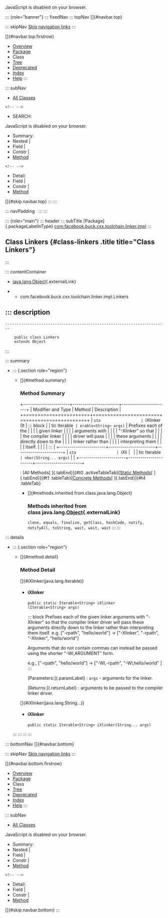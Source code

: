 <div>

JavaScript is disabled on your browser.

</div>

::: {role="banner"}
::: fixedNav
::: topNav
[]{#navbar.top}

::: skipNav
[Skip navigation links](#skip.navbar.top "Skip navigation links")
:::

[]{#navbar.top.firstrow}

-   [Overview](../../../../../../../index.html)
-   [Package](package-summary.html)
-   Class
-   [Tree](package-tree.html)
-   [Deprecated](../../../../../../../deprecated-list.html)
-   [Index](../../../../../../../index-all.html)
-   [Help](../../../../../../../help-doc.html)
:::

::: subNav
-   [All Classes](../../../../../../../allclasses.html)

```{=html}
<!-- -->
```
-   SEARCH:

<div>

<div>

JavaScript is disabled on your browser.

</div>

</div>

<div>

-   Summary: 
-   Nested \| 
-   Field \| 
-   Constr \| 
-   [Method](#method.summary)

```{=html}
<!-- -->
```
-   Detail: 
-   Field \| 
-   Constr \| 
-   [Method](#method.detail)

</div>

[]{#skip.navbar.top}
:::
:::

::: navPadding
 
:::
:::

::: {role="main"}
::: header
::: subTitle
[Package]{.packageLabelInType} [com.facebook.buck.cxx.toolchain.linker.impl](package-summary.html)
:::

## Class Linkers {#class-linkers .title title="Class Linkers"}
:::

::: contentContainer
-   [java.lang.Object](http://docs.oracle.com/javase/7/docs/api/java/lang/Object.html?is-external=true "class or interface in java.lang"){.externalLink}

-   -   com.facebook.buck.cxx.toolchain.linker.impl.Linkers

::: description
-   

    ------------------------------------------------------------------------

        public class Linkers
        extends Object
:::

::: summary
-   ::: {.section role="region"}
    -   []{#method.summary}

        ### Method Summary

        +-----------------------+-----------------------+-----------------------+
        | Modifier and Type     | Method                | Description           |
        +=======================+=======================+=======================+
        | `sta                  | `iXlinker​(It          | ::: block             |
        | tic Iterable<String>` | erable<String> args)` | Prefixes each of the  |
        |                       |                       | given linker          |
        |                       |                       | arguments with        |
        |                       |                       | \"-Xlinker\" so that  |
        |                       |                       | the compiler linker   |
        |                       |                       | driver will pass      |
        |                       |                       | these arguments       |
        |                       |                       | directly down to the  |
        |                       |                       | linker rather than    |
        |                       |                       | interpreting them     |
        |                       |                       | itself.               |
        |                       |                       | :::                   |
        +-----------------------+-----------------------+-----------------------+
        | `sta                  | `iXli                 |                       |
        | tic Iterable<String>` | nker​(String... args)` |                       |
        +-----------------------+-----------------------+-----------------------+

        : [All Methods[ ]{.tabEnd}]{#t0 .activeTableTab}[[Static
        Methods](javascript:show(1);)[ ]{.tabEnd}]{#t1
        .tableTab}[[Concrete
        Methods](javascript:show(8);)[ ]{.tabEnd}]{#t4 .tableTab}

        -   []{#methods.inherited.from.class.java.lang.Object}

            ### Methods inherited from class java.lang.[Object](http://docs.oracle.com/javase/7/docs/api/java/lang/Object.html?is-external=true "class or interface in java.lang"){.externalLink}

            `clone, equals, finalize, getClass, hashCode, notify, notifyAll, toString, wait, wait, wait`
    :::
:::

::: details
-   ::: {.section role="region"}
    -   []{#method.detail}

        ### Method Detail

        []{#iXlinker(java.lang.Iterable)}

        -   #### iXlinker

            ``` methodSignature
            public static Iterable<String> iXlinker​(Iterable<String> args)
            ```

            ::: block
            Prefixes each of the given linker arguments with
            \"-Xlinker\" so that the compiler linker driver will pass
            these arguments directly down to the linker rather than
            interpreting them itself.
            e.g. \[\"-rpath\", \"hello/world\"\] -\> \[\"-Xlinker\",
            \"-rpath\", \"-Xlinker\", \"hello/world\"\]

            Arguments that do not contain commas can instead be passed
            using the shorter \"-Wl,ARGUMENT\" form.

            e.g., \[\"-rpath\", \"hello/world\"\] -\> \[\"-Wl,-rpath\",
            \"-Wl,hello/world\" \]
            :::

            [Parameters:]{.paramLabel}
            :   `args` - arguments for the linker.

            [Returns:]{.returnLabel}
            :   arguments to be passed to the compiler linker driver.

        []{#iXlinker(java.lang.String...)}

        -   #### iXlinker

            ``` methodSignature
            public static Iterable<String> iXlinker​(String... args)
            ```
    :::
:::
:::
:::

::: bottomNav
[]{#navbar.bottom}

::: skipNav
[Skip navigation links](#skip.navbar.bottom "Skip navigation links")
:::

[]{#navbar.bottom.firstrow}

-   [Overview](../../../../../../../index.html)
-   [Package](package-summary.html)
-   Class
-   [Tree](package-tree.html)
-   [Deprecated](../../../../../../../deprecated-list.html)
-   [Index](../../../../../../../index-all.html)
-   [Help](../../../../../../../help-doc.html)
:::

::: subNav
-   [All Classes](../../../../../../../allclasses.html)

<div>

<div>

JavaScript is disabled on your browser.

</div>

</div>

<div>

-   Summary: 
-   Nested \| 
-   Field \| 
-   Constr \| 
-   [Method](#method.summary)

```{=html}
<!-- -->
```
-   Detail: 
-   Field \| 
-   Constr \| 
-   [Method](#method.detail)

</div>

[]{#skip.navbar.bottom}
:::

